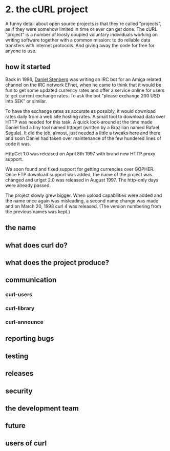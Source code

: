 # 2. the cURL project

A funny detail about open source projects is that they're called "projects",
as if they were somehow limited in time or ever can get done. The cURL
"project" is a number of loosly coupled voluntary individuals working on
writing software together with a common mission: to do reliable data transfers
with internet protocols. And giving away the code for free for anyone to use.

## how it started

Back in 1996, [Daniel Stenberg](http://daniel.haxx.se/) was writing an IRC bot
for an Amiga related channel on the IRC network EFnet, when he came to think
that it would be fun to get some updated currency rates and offer a service
online for users to get current exchange rates. To ask the bot "please
exchange 200 USD into SEK" or similar.

To have the exchange rates as accurate as possibly, it would download rates
daily from a web site hosting rates. A small tool to download data over HTTP
was needed for this task. A quick look-around at the time made Daniel find a
tiny tool named httpget (written by a Brazilian named Rafael Sagula). It did
the job, almost, just needed a little a tweaks here and there and soon Daniel
had taken over maintenance of the few hundered lines of code it was.

HttpGet 1.0 was released on April 8th 1997 with brand new HTTP proxy support.

We soon found and fixed support for getting currencies over GOPHER.  Once FTP
download support was added, the name of the project was changed and urlget 2.0
was released in August 1997. The http-only days were already passed.

The project slowly grew bigger. When upload capabilities were added and the
name once again was misleading, a second name change was made and on March 20,
1998 curl 4 was released. (The version numbering from the previous names was
kept.)

## the name

## what does curl do?

## what does the project produce?

## communication

### curl-users

### curl-library

### curl-announce

## reporting bugs

## testing

## releases

## security

## the development team

## future

## users of curl
